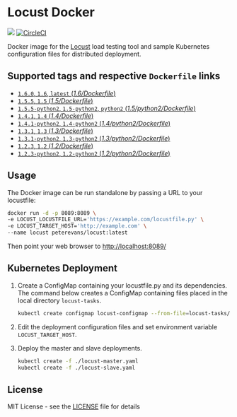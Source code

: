 # Locust Docker
[![](https://images.microbadger.com/badges/image/peterevans/locust.svg)](https://microbadger.com/images/peterevans/locust)
[![CircleCI](https://circleci.com/gh/peter-evans/locust-docker/tree/master.svg?style=svg)](https://circleci.com/gh/peter-evans/locust-docker/tree/master)

Docker image for the [Locust](http://locust.io/) load testing tool and sample Kubernetes configuration files for distributed deployment.

## Supported tags and respective `Dockerfile` links

- [`1.6.0`, `1.6`, `latest`  (*1.6/Dockerfile*)](https://github.com/peter-evans/locust-docker/tree/v1.6.0)
- [`1.5.5`, `1.5`  (*1.5/Dockerfile*)](https://github.com/peter-evans/locust-docker/tree/v1.5.5)
- [`1.5.5-python2`, `1.5-python2`, `python2`  (*1.5/python2/Dockerfile*)](https://github.com/peter-evans/locust-docker/tree/v1.5.5/python2)
- [`1.4.1`, `1.4` (*1.4/Dockerfile*)](https://github.com/peter-evans/locust-docker/tree/v1.4.1)
- [`1.4.1-python2`, `1.4-python2` (*1.4/python2/Dockerfile*)](https://github.com/peter-evans/locust-docker/tree/v1.4.1/python2)
- [`1.3.1`, `1.3` (*1.3/Dockerfile*)](https://github.com/peter-evans/locust-docker/tree/v1.3.1)
- [`1.3.1-python2`, `1.3-python2` (*1.3/python2/Dockerfile*)](https://github.com/peter-evans/locust-docker/tree/v1.3.1/python2)
- [`1.2.3`, `1.2` (*1.2/Dockerfile*)](https://github.com/peter-evans/locust-docker/tree/v1.2.3)
- [`1.2.3-python2`, `1.2-python2` (*1.2/python2/Dockerfile*)](https://github.com/peter-evans/locust-docker/tree/v1.2.3/python2)

## Usage
The Docker image can be run standalone by passing a URL to your locustfile:

```bash
docker run -d -p 8089:8089 \
-e LOCUST_LOCUSTFILE_URL='https://example.com/locustfile.py' \
-e LOCUST_TARGET_HOST='http://example.com' \
--name locust peterevans/locust:latest
```
Then point your web browser to [http://localhost:8089/](http://localhost:8089/)

## Kubernetes Deployment

1. Create a ConfigMap containing your locustfile.py and its dependencies. The command below creates a ConfigMap containing files placed in the local directory `locust-tasks`.

	```bash
	kubectl create configmap locust-configmap --from-file=locust-tasks/
	```

2. Edit the deployment configuration files and set environment variable `LOCUST_TARGET_HOST`.

3. Deploy the master and slave deployments.

	```bash
    kubectl create -f ./locust-master.yaml
    kubectl create -f ./locust-slave.yaml
    ```

## License

MIT License - see the [LICENSE](LICENSE) file for details

